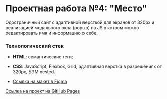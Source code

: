# Проектная работа №4: "Место"

Одостраничный сайт с адаптивной версткой для экранов от 320px и реализацией модального окна (popup) на JS в котром можно редактировать имя и информацию о себе.

### Технологический стек
* **HTML**: cемантические теги;
* **CSS**: JavaScript, Flexbox, Grid, адаптивная верстка в разрешениях от 320px, БЭМ nested.


* [Ссылка на макет в Figma](https://www.figma.com/file/2cn9N9jSkmxD84oJik7xL7/JavaScript.-Sprint-4?node-id=0%3A1)

[Ссылка на проект на GitHub Pages]()

